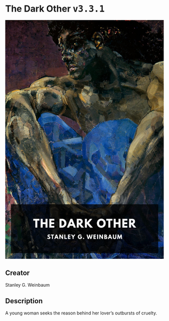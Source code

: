 
# The Dark Other <kbd>v3.3.1</kbd>

<center>
  <img src="./cover-1024.jpg"/>
</center>

## Creator
Stanley G. Weinbaum

## Description
A young woman seeks the reason behind her lover’s outbursts of cruelty.
